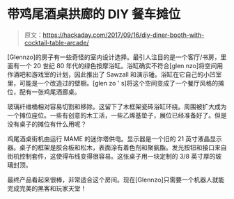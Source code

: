 # 带鸡尾酒桌拱廊的 DIY 餐车摊位

> 原文：<https://hackaday.com/2017/09/16/diy-diner-booth-with-cocktail-table-arcade/>

[Glennzo]的房子有一些奇怪的室内设计选择。最引人注目的是一个客厅/书房，里面有一个 20 世纪 80 年代的绿色按摩浴缸。浴缸确实不符合[glen nzo]将空间用作酒吧和游戏室的计划，因此推出了 Sawzall 和演示锤。浴缸在它自己的小凹室里，可能是一个改造过的壁橱。[glen zo ' s]将这个空间变成了一个餐厅风格的摊位，配有一张鸡尾酒廊桌。

玻璃纤维桶相对容易切割和移除。这留下了木框架瓷砖浴缸环绕。周围被扩大成为一个摊位座位。一些有创意的木工活，一些乙烯基垫子，展位已经准备好了。但是没有桌子的摊位有什么用呢？

鸡尾酒桌街机由运行 MAME 的迷你塔供电。显示器是一个旧的 21 英寸液晶显示器。桌子的框架是胶合板和松木，表面涂有着色剂和聚氨酯。发光按钮和接口来自街机控制套件，这使得布线变得很容易。这张桌子用一块定制的 3/8 英寸厚的玻璃封顶。

最终产品看起来很棒，非常适合这个房间。现在[Glennzo]只需要一个机器人就能完成完美的黑客和玩家天堂！